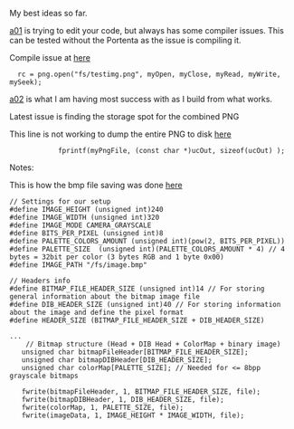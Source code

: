 My best ideas so far. 

[a01](ao1.ino)  is trying to edit your code, but always has some compiler issues. This can be tested without the Portenta as the issue is compiling it.

Compile issue at [here](https://github.com/hpssjellis/my-examples-for-the-arduino-portentaH7/blob/42e591f29604f498ca8ee786af78ac8596856654/research/camera-webserver-save/larry/a01.ino#L113)

```
  rc = png.open("fs/testimg.png", myOpen, myClose, myRead, myWrite, mySeek);

```


[a02](a02.ino) is what I am having most success with as I build from what works.

Latest issue is finding the storage spot for the combined PNG

This line is not working to dump the entire PNG to disk [here](https://github.com/hpssjellis/my-examples-for-the-arduino-portentaH7/blob/42e591f29604f498ca8ee786af78ac8596856654/research/camera-webserver-save/larry/a02.ino#L71)

```
            fprintf(myPngFile, (const char *)ucOut, sizeof(ucOut) );    
```


Notes:

This is how the bmp file saving was done [here](https://github.com/arduino-libraries/Arduino_Pro_Tutorials/blob/main/examples/Vision%20Shield%20to%20SD%20Card%20bmp/visionShieldBitmap/visionShieldBitmap.ino)

 ```
 // Settings for our setup
#define IMAGE_HEIGHT (unsigned int)240
#define IMAGE_WIDTH (unsigned int)320
#define IMAGE_MODE CAMERA_GRAYSCALE
#define BITS_PER_PIXEL (unsigned int)8
#define PALETTE_COLORS_AMOUNT (unsigned int)(pow(2, BITS_PER_PIXEL))
#define PALETTE_SIZE  (unsigned int)(PALETTE_COLORS_AMOUNT * 4) // 4 bytes = 32bit per color (3 bytes RGB and 1 byte 0x00)
#define IMAGE_PATH "/fs/image.bmp"

// Headers info
#define BITMAP_FILE_HEADER_SIZE (unsigned int)14 // For storing general information about the bitmap image file
#define DIB_HEADER_SIZE (unsigned int)40 // For storing information about the image and define the pixel format
#define HEADER_SIZE (BITMAP_FILE_HEADER_SIZE + DIB_HEADER_SIZE)
 
 ...
     // Bitmap structure (Head + DIB Head + ColorMap + binary image)
    unsigned char bitmapFileHeader[BITMAP_FILE_HEADER_SIZE];
    unsigned char bitmapDIBHeader[DIB_HEADER_SIZE];
    unsigned char colorMap[PALETTE_SIZE]; // Needed for <= 8bpp grayscale bitmaps   
 
    fwrite(bitmapFileHeader, 1, BITMAP_FILE_HEADER_SIZE, file);
    fwrite(bitmapDIBHeader, 1, DIB_HEADER_SIZE, file);
    fwrite(colorMap, 1, PALETTE_SIZE, file);
    fwrite(imageData, 1, IMAGE_HEIGHT * IMAGE_WIDTH, file);

 
 ```
